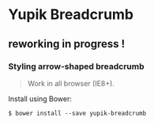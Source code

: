 Yupik Breadcrumb
================

## reworking in progress !

### Styling arrow-shaped breadcrumb

>  Work in all browser (IE8+).

Install using Bower:

    $ bower install --save yupik-breadcrumb